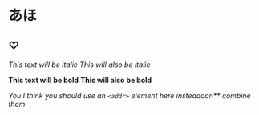 # あほ
## ♡
*This text will be italic*
_This will also be italic_

**This text will be bold**
__This will also be bold__

_You *I think you should use an
`<addr>` element here instead*can** combine them_
